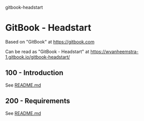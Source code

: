gitbook-headstart
# GitBook - Headstart

Based on "GitBook" at https://gitbook.com

Can be read as "GitBook - Headstart" at https://wvanheemstra-1.gitbook.io/gitbook-headstart/

## 100 - Introduction

See [README.md](./100/README.md)

## 200 - Requirements

See [README.md](./200/README.md)
